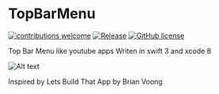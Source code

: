 # TopBarMenu
[![contributions welcome](https://img.shields.io/badge/contributions-welcome-brightgreen.svg?style=flat)](https://github.com/ibrdrahim/TopBarMenu/issues) 
[![Release](https://img.shields.io/badge/release-v1.0-orange.svg)](https://github.com/ibrdrahim/TopBarMenu/releases)
[![GitHub license](https://img.shields.io/badge/license-MIT-red.svg)](https://raw.githubusercontent.com/ibrdrahim/TopBarMenu/master/LICENSE)

Top Bar Menu like youtube apps Writen in swift 3 and xcode 8

![Alt text](https://media.giphy.com/media/3kwdnQeHOcLFY14epv/giphy.gif)

Inspired by Lets Build That App by Brian Voong
